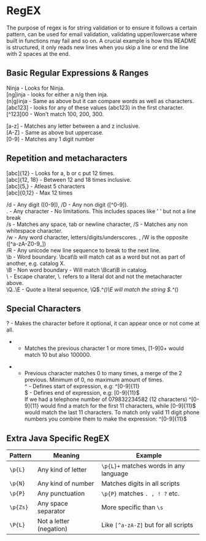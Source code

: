 # RegEX 
The purpose of regex is for string validation or to ensure it follows a certain pattern, can be used for email validation, validating upper/lowercase where built in functions may fail and so on. A crucial example is how this README is structured, it only reads new lines when you skip a line or end the line with 2 spaces at the end. 

## Basic Regular Expressions & Ranges  
Ninja - Looks for Ninja.   
[ng]inja - looks for either a n/g then inja.   
(n|g)inja - Same as above but it can compare words as well as characters.  
[abc123] - looks for any of these values (abc123) in the first character.   
[^123]00 - Won't match 100, 200, 300.   

[a-z] - Matches any letter between a and z inclusive.   
[A-Z] - Same as above but uppercase.   
[0-9] - Matches any 1 digit number  

## Repetition and metacharacters
[abc]{12} - Looks for a, b or c put 12 times.   
[abc]{12, 18} - Between 12 and 18 times inclusive.   
[abc]{5,} - Atleast 5 characters  
[abc]{0,12} - Max 12 times  

/d - Any digit ([0-9]), /D - Any non digit ([^0-9]).   
. - Any character - No limitations. This includes spaces like '     ' but not a line break  
/s - Matches any space, tab or newline character, /S - Matches any non whitespace character.   
/w - Any word character, letters/digits/underscores. , /W is the opposite ([^a-zA-Z0-9_])  
/R - Any unicode new line sequence to break to the next line.   
\b - Word boundary. \bcat\b will match cat as a word but not as part of another, e.g. catalog X.   
\B - Non word boundary - Will match \Bcat\B in catalog.  
\\ - Escape charater, \\. refers to a literal dot and not the metacharacter above.   
\Q..\E - Quote a literal sequence, \Q$.^*()\E will match the string $.^*()  

## Special Characters
? - Makes the character before it optional, it can appear once or not come at all.   
+ - Matches the previous character 1 or more times, [1-9]0+ would match 10 but also 100000.  
* - Previous character matches 0 to many times, a merge of the 2 previous. Minimum of 0, no maximum amount of times.  
^ - Defines start of expression, e.g: ^[0-9]{11}  
$ - Defines end of expression, e.g: [0-9]{11}$  
If we had a telephone number of 079832234582 (12 characters) ^[0-9]{11} would find a match for the first 11 characters, while [0-9]{11}$ would match the last 11 characters. To match only valid 11 digit phone numbers you combine them to make the expression: ^[0-9]{11}$  

## Extra Java Specific RegEX

| Pattern  | Meaning                 | Example                                |  
| -------- | ----------------------- | -------------------------------------- |  
| `\p{L}`  | Any kind of letter      | `\p{L}+` matches words in any language |  
| `\p{N}`  | Any kind of number      | Matches digits in all scripts          |  
| `\p{P}`  | Any punctuation         | `\p{P}` matches `. , ! ?` etc.         |  
| `\p{Zs}` | Any space separator     | More specific than `\s`                |  
| `\P{L}`  | Not a letter (negation) | Like `[^a-zA-Z]` but for all scripts   |  
